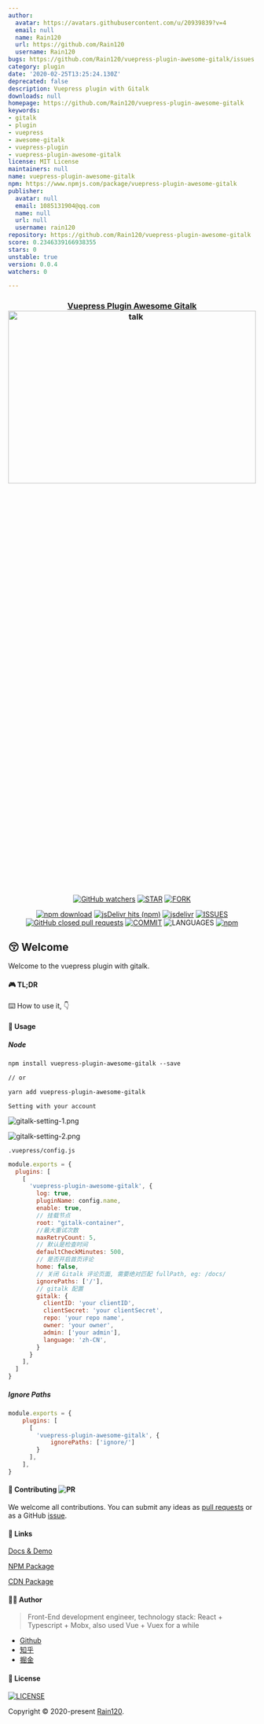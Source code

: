```yaml
---
author:
  avatar: https://avatars.githubusercontent.com/u/20939839?v=4
  email: null
  name: Rain120
  url: https://github.com/Rain120
  username: Rain120
bugs: https://github.com/Rain120/vuepress-plugin-awesome-gitalk/issues
category: plugin
date: '2020-02-25T13:25:24.130Z'
deprecated: false
description: Vuepress plugin with Gitalk
downloads: null
homepage: https://github.com/Rain120/vuepress-plugin-awesome-gitalk
keywords:
- gitalk
- plugin
- vuepress
- awesome-gitalk
- vuepress-plugin
- vuepress-plugin-awesome-gitalk
license: MIT License
maintainers: null
name: vuepress-plugin-awesome-gitalk
npm: https://www.npmjs.com/package/vuepress-plugin-awesome-gitalk
publisher:
  avatar: null
  email: 1085131904@qq.com
  name: null
  url: null
  username: rain120
repository: https://github.com/Rain120/vuepress-plugin-awesome-gitalk
score: 0.2346339166938355
stars: 0
unstable: true
version: 0.0.4
watchers: 0

---
```


<h3 align="center">
  <a href="https://github.com/Rain120/vuepress-plugin-awesome-gitalk">Vuepress Plugin Awesome Gitalk</a>
  <img src='./shotscreen/talk.png' alt='talk' width='100%' height='30%' />
</h3>

<div align="center">

[![GitHub watchers](https://img.shields.io/github/watchers/rain120/vuepress-plugin-awesome-gitalk?style=social)](https://github.com/Rain120/vuepress-plugin-awesome-gitalk/watchers)
[![STAR](https://img.shields.io/github/stars/rain120/vuepress-plugin-awesome-gitalk?style=social)](https://github.com/Rain120/vuepress-plugin-awesome-gitalk/stargazers) [![FORK](https://img.shields.io/github/forks/rain120/vuepress-plugin-awesome-gitalk?style=social)](https://github.com/Rain120/vuepress-plugin-awesome-gitalk/network/members)

[![npm download](https://img.shields.io/npm/dt/vuepress-plugin-awesome-gitalk?style=flat-square)](https://www.npmjs.com/package/vuepress-plugin-awesome-gitalk) [![jsDelivr hits (npm)](https://img.shields.io/jsdelivr/npm/hy/vuepress-plugin-awesome-gitalk?style=flat-square)](https://www.jsdelivr.com/package/npm/vuepress-plugin-awesome-gitalk) [![jsdelivr](https://data.jsdelivr.com/v1/package/npm/vuepress-plugin-awesome-gitalk/badge)](https://www.jsdelivr.com/package/npm/vuepress-plugin-awesome-gitalk)
[![ISSUES](https://img.shields.io/github/issues/rain120/vuepress-plugin-awesome-gitalk?style=flat-square)](https://github.com/Rain120/vuepress-plugin-awesome-gitalk/issues) [![GitHub closed pull requests](https://img.shields.io/github/issues-pr-closed/rain120/vuepress-plugin-awesome-gitalk?style=flat-square)](https://github.com/Rain120/vuepress-plugin-awesome-gitalk/pulls) [![COMMIT](https://img.shields.io/github/last-commit/rain120/vuepress-plugin-awesome-gitalk?style=flat-square)](https://github.com/Rain120/vuepress-plugin-awesome-gitalk/commits/master) ![LANGUAGES](https://img.shields.io/github/languages/top/rain120/vuepress-plugin-awesome-gitalk?style=flat-square)
[![npm](https://img.shields.io/npm/v/vuepress-plugin-awesome-gitalk?style=flat-square)](https://www.npmjs.com/package/vuepress-plugin-awesome-gitalk)
<!-- [![VERSION](https://img.shields.io/github/package-json/v/rain120/vuepress-plugin-awesome-gitalk?style=flat-square)](https://github.com/Rain120/vuepress-plugin-awesome-gitalk/blob/master/package.json) -->

</div>

## 😚 Welcome

Welcome to the vuepress plugin with gitalk.

#### 🎮 TL;DR

⌨️ How to use it, 👇

#### 🔨 Usage

##### Node

```md
npm install vuepress-plugin-awesome-gitalk --save

// or

yarn add vuepress-plugin-awesome-gitalk
```

`Setting with your account`

![gitalk-setting-1.png](./shotscreen/gitalk-setting-1.png)

![gitalk-setting-2.png](./shotscreen/gitalk-setting-2.png)

`.vuepress/config.js`

```js
module.exports = {
  plugins: [
    [
      'vuepress-plugin-awesome-gitalk', {
        log: true,
        pluginName: config.name,
        enable: true,
        // 挂载节点
        root: "gitalk-container",
        //最大重试次数
        maxRetryCount: 5,
        // 默认是检查时间
        defaultCheckMinutes: 500,
        // 是否开启首页评论
        home: false,
        // 关闭 Gitalk 评论页面, 需要绝对匹配 fullPath, eg: /docs/
        ignorePaths: ['/'],
        // gitalk 配置
        gitalk: {
          clientID: 'your clientID',
          clientSecret: 'your clientSecret',
          repo: 'your repo name',
          owner: 'your owner',
          admin: ['your admin'],
          language: 'zh-CN',
        }
      }
    ],
  ]
}
```

##### Ignore Paths

```js
module.exports = {
    plugins: [
      [
        'vuepress-plugin-awesome-gitalk', {
            ignorePaths: ['ignore/']
        }
      ],
    ],
}
```

<!-- ##### CDN

```md
<script src="https://cdn.jsdelivr.net/npm/vuepress-plugin-awesome-gitalk@0.0.2/lib/vuepress-plugin-awesome-gitalk.min.js"></script>
``` -->

#### 🤝 Contributing ![PR](https://img.shields.io/badge/PRs-Welcome-orange?style=flat-square&logo=appveyor)

We welcome all contributions. You can submit any ideas as [pull requests](https://github.com/Rain120/vuepress-plugin-awesome-gitalk/pulls) or as a GitHub [issue](https://github.com/Rain120/vuepress-plugin-awesome-gitalk/issues).

#### 🔗 Links

[Docs & Demo](https://rain120.github.io/vuepress-plugin-awesome-gitalk/dist/index.html)

[NPM Package](https://www.npmjs.com/package/vuepress-plugin-awesome-gitalk)

[CDN Package](https://www.jsdelivr.com/package/npm/vuepress-plugin-awesome-gitalk)

#### 👨‍🏭 Author

> Front-End development engineer, technology stack: React + Typescript + Mobx, also used Vue + Vuex for a while

- [Github](https://github.com/Rain120)
- [知乎](https://www.zhihu.com/people/yan-yang-nian-hua-120/activities)
- [掘金](https://juejin.im/user/57c616496be3ff00584f54db)

#### 📝 License

[![LICENSE](https://img.shields.io/github/license/rain120/vuepress-plugin-awesome-gitalk?style=flat-square)](https://github.com/Rain120/vuepress-plugin-awesome-gitalk/blob/master/LICENSE)

Copyright © 2020-present [Rain120](https://github.com/Rain120).

